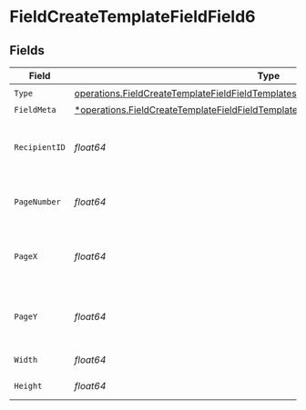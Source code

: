 # FieldCreateTemplateFieldField6


## Fields

| Field                                                                                                                                                                                     | Type                                                                                                                                                                                      | Required                                                                                                                                                                                  | Description                                                                                                                                                                               |
| ----------------------------------------------------------------------------------------------------------------------------------------------------------------------------------------- | ----------------------------------------------------------------------------------------------------------------------------------------------------------------------------------------- | ----------------------------------------------------------------------------------------------------------------------------------------------------------------------------------------- | ----------------------------------------------------------------------------------------------------------------------------------------------------------------------------------------- |
| `Type`                                                                                                                                                                                    | [operations.FieldCreateTemplateFieldFieldTemplatesFieldsRequestRequestBody6Type](../../models/operations/fieldcreatetemplatefieldfieldtemplatesfieldsrequestrequestbody6type.md)          | :heavy_check_mark:                                                                                                                                                                        | N/A                                                                                                                                                                                       |
| `FieldMeta`                                                                                                                                                                               | [*operations.FieldCreateTemplateFieldFieldTemplatesFieldsRequestRequestBodyFieldMeta](../../models/operations/fieldcreatetemplatefieldfieldtemplatesfieldsrequestrequestbodyfieldmeta.md) | :heavy_minus_sign:                                                                                                                                                                        | N/A                                                                                                                                                                                       |
| `RecipientID`                                                                                                                                                                             | *float64*                                                                                                                                                                                 | :heavy_check_mark:                                                                                                                                                                        | The ID of the recipient to create the field for.                                                                                                                                          |
| `PageNumber`                                                                                                                                                                              | *float64*                                                                                                                                                                                 | :heavy_check_mark:                                                                                                                                                                        | The page number the field will be on.                                                                                                                                                     |
| `PageX`                                                                                                                                                                                   | *float64*                                                                                                                                                                                 | :heavy_check_mark:                                                                                                                                                                        | The X coordinate of where the field will be placed.                                                                                                                                       |
| `PageY`                                                                                                                                                                                   | *float64*                                                                                                                                                                                 | :heavy_check_mark:                                                                                                                                                                        | The Y coordinate of where the field will be placed.                                                                                                                                       |
| `Width`                                                                                                                                                                                   | *float64*                                                                                                                                                                                 | :heavy_check_mark:                                                                                                                                                                        | The width of the field.                                                                                                                                                                   |
| `Height`                                                                                                                                                                                  | *float64*                                                                                                                                                                                 | :heavy_check_mark:                                                                                                                                                                        | The height of the field.                                                                                                                                                                  |
